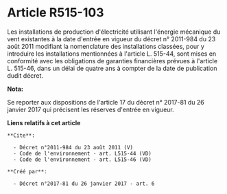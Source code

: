 # Article R515-103

Les installations de production d'électricité utilisant l'énergie mécanique du vent existantes à la date d'entrée en vigueur
du décret n° 2011-984 du 23 août 2011 modifiant la nomenclature des installations classées, pour y introduire les
installations mentionnées à l'article L. 515-44, sont mises en conformité avec les obligations de garanties financières
prévues à l'article L. 515-46, dans un délai de quatre ans à compter de la date de publication dudit décret.

**Nota:**

Se reporter aux dispositions de l'article 17 du décret n° 2017-81 du 26 janvier 2017 qui précisent les réserves d'entrée en
vigueur.

**Liens relatifs à cet article**

	**Cite**:

	  - Décret n°2011-984 du 23 août 2011 (V)
	  - Code de l'environnement - art. L515-44 (VD)
	  - Code de l'environnement - art. L515-46 (VD)

	**Créé par**:

	  - Décret n°2017-81 du 26 janvier 2017 - art. 6
